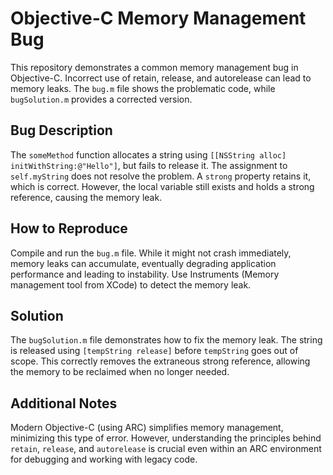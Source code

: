 # Objective-C Memory Management Bug

This repository demonstrates a common memory management bug in Objective-C.  Incorrect use of retain, release, and autorelease can lead to memory leaks.  The `bug.m` file shows the problematic code, while `bugSolution.m` provides a corrected version.

## Bug Description
The `someMethod` function allocates a string using `[[NSString alloc] initWithString:@"Hello"]`, but fails to release it. The assignment to `self.myString` does not resolve the problem. A `strong` property retains it, which is correct. However, the local variable still exists and holds a strong reference, causing the memory leak.

## How to Reproduce
Compile and run the `bug.m` file. While it might not crash immediately, memory leaks can accumulate, eventually degrading application performance and leading to instability.  Use Instruments (Memory management tool from XCode) to detect the memory leak.

## Solution
The `bugSolution.m` file demonstrates how to fix the memory leak.  The string is released using `[tempString release]` before `tempString` goes out of scope. This correctly removes the extraneous strong reference, allowing the memory to be reclaimed when no longer needed.

## Additional Notes
Modern Objective-C (using ARC) simplifies memory management, minimizing this type of error. However, understanding the principles behind `retain`, `release`, and `autorelease` is crucial even within an ARC environment for debugging and working with legacy code.